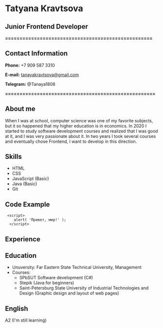 # **Tatyana Kravtsova**
## Junior Frontend Developer
**===================================================**
## Contact Information

**Phone:** +7 909 587 3310

**E-mail:** tanayakravtsova@gmail.com

**Telegram:** @Tanaya1808

**====================================================**

## About me

When I was at school, computer science was one of my favorite subjects, but it so happened that my higher education is in economics. In 2020 I started to study software development courses and realized that I was good at it, and I was very passionate about it. In two years I took several courses and eventually chose Frontend, I want to develop in this direction. 

## Skills
* HTML
* CSS
* JavaScript (Basic)
* Java (Basic)
* Git

## Code Example
```
 <script>
    alert( 'Привет, мир!' );
  </script>
```
## Experience
## Education
* Unuversity: Far Eastern State Technical University, Management
* Courses:
    + SPbSUT Software development (C#)
    + Stepik (Java for beginners)
    + Saint-Petersburg State University of Industrial Technologies and Design (Graphic design and layout of web pages)
## English

A2 (I'm still learning)

